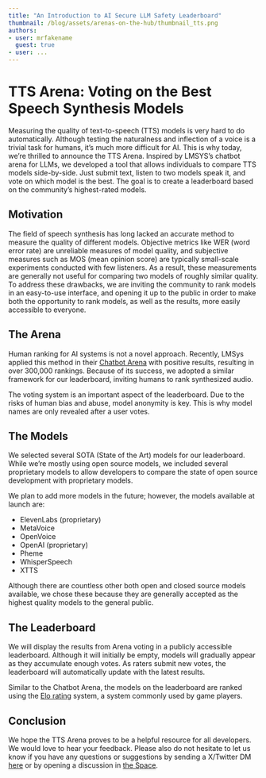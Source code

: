 ```yaml
---
title: "An Introduction to AI Secure LLM Safety Leaderboard"
thumbnail: /blog/assets/arenas-on-the-hub/thumbnail_tts.png 
authors:
- user: mrfakename
  guest: true
- user: ...
---
```


# TTS Arena: Voting on the Best Speech Synthesis Models

Measuring the quality of text-to-speech (TTS) models is very hard to do automatically. Although testing the naturalness and inflection of a voice is a trivial task for humans, it’s much more difficult for AI. This is why today, we’re thrilled to announce the TTS Arena.  Inspired by LMSYS’s chatbot arena for LLMs, we developed a tool that allows individuals to compare TTS models side-by-side. Just submit text, listen to two models speak it, and vote on which model is the best. The goal is to create a leaderboard based on the community’s highest-rated models.

## Motivation
The field of speech synthesis has long lacked an accurate method to measure the quality of different models. Objective metrics like WER (word error rate) are unreliable measures of model quality, and subjective measures such as MOS (mean opinion score) are typically small-scale experiments conducted with few listeners. As a result, these measurements are generally not useful for comparing two models of roughly similar quality. To address these drawbacks, we are inviting the community to rank models in an easy-to-use interface, and opening it up to the public in order to make both the opportunity to rank models, as well as the results, more easily accessible to everyone.

## The Arena
Human ranking for AI systems is not a novel approach. Recently, LMSys applied this method in their [Chatbot Arena](https://arena.lmsys.org/) with positive results, resulting in over 300,000 rankings. Because of its success, we adopted a similar framework for our leaderboard, inviting humans to rank synthesized audio.

The voting system is an important aspect of the leaderboard. Due to the risks of human bias and abuse, model anonymity is key. This is why model names are only revealed after a user votes.

## The Models
We selected several SOTA (State of the Art) models for our leaderboard. While we’re mostly using open source models, we included several proprietary models to allow developers to compare the state of open source development with proprietary models.

We plan to add more models in the future; however, the models available at launch are:
- ElevenLabs (proprietary)
- MetaVoice
- OpenVoice
- OpenAI (proprietary)
- Pheme
- WhisperSpeech
- XTTS

Although there are countless other both open and closed source models available, we chose these because they are generally accepted as the highest quality models to the general public.

## The Leaderboard
We will display the results from Arena voting in a publicly accessible leaderboard. Although it will initially be empty, models will gradually appear as they accumulate enough votes. As raters submit new votes, the leaderboard will automatically update with the latest results.

Similar to the Chatbot Arena, the models on the leaderboard are ranked using the [Elo rating](https://en.wikipedia.org/wiki/Elo_rating_system) system, a system commonly used by game players.

## Conclusion
We hope the TTS Arena proves to be a helpful resource for all developers. We would love to hear your feedback. Please also do not hesitate to let us know if you have any questions or suggestions by sending a X/Twitter DM [here](https://twitter.com/realmrfakename) or by opening a discussion in [the Space](https://huggingface.co/spaces/ttseval/TTS-Arena).

